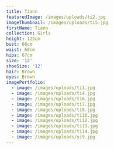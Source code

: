 ```yaml
---
title: Tiann
featuredImage: /images/uploads/ti2.jpg
imageThumbnail: /images/uploads/ti5.jpg
firstName: Tiann
collection: Girls
height: 125cm
bust: 66cm
waist: 60cm
hips: 67cm
size: '12'
shoeSize: '12'
hair: Brown
eyes: Brown
imagePortfolio:
  - image: /images/uploads/ti1.jpg
  - image: /images/uploads/ti4.jpg
  - image: /images/uploads/ti6.jpg
  - image: /images/uploads/ti7.jpg
  - image: /images/uploads/ti8.jpg
  - image: /images/uploads/ti10.jpg
  - image: /images/uploads/ti12.jpg
  - image: /images/uploads/ti13.jpg
  - image: /images/uploads/ti14.jpg
  - image: /images/uploads/yi9.jpg
---
```


